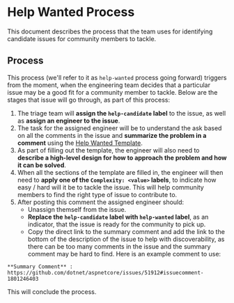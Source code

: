 # Help Wanted Process

This document describes the process that the team uses for identifying candidate issues for community members to tackle.

## Process

This process (we'll refer to it as `help-wanted` process going forward) triggers from the moment, when the engineering team decides that a particular issue may be a good fit for a community member to tackle. Below are the stages that issue will go through, as part of this process:
1. The triage team will **assign the `help-candidate` label** to the issue, as well as **assign an engineer to the issue**.
2. The task for the assigned engineer will be to understand the ask based on all the comments in the issue and **summarize the problem in a comment** using the [Help Wanted Template](/docs/HelpWantedIssueSummaryCommentTemplate.md).
3. As part of filling out the template, the engineer will also need to **describe a high-level design for how to approach the problem and how it can be solved**.
4. When all the sections of the template are filled in, the engineer will then need to **apply one of the `Complexity: <value>` labels**, to indicate how easy / hard will it be to tackle the issue.
 This will help community members to find the right type of issue to contribute to.
5. After posting this comment the assigned engineer should:
   - Unassign themself from the issue.
   - **Replace the `help-candidate` label with `help-wanted` label**, as an indicator, that the issue is ready for the community to pick up.
   - Copy the direct link to the summary comment and add the link to the bottom of the description of the issue to help with discoverability, as there can be too many comments in the issue and the summary comment may be hard to find.
    Here is an example comment to use:

```text
**Summary Comment** : https://github.com/dotnet/aspnetcore/issues/51912#issuecomment-1801246403
```

This will conclude the process.
